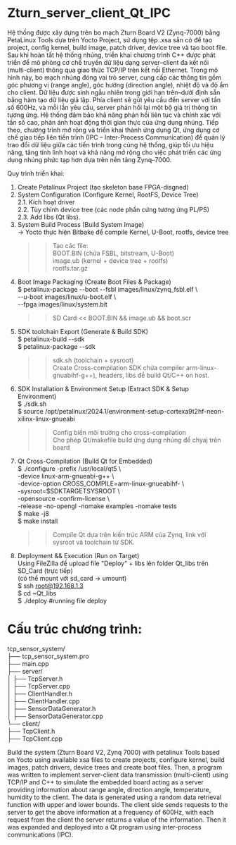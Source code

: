 # Zturn_server_client_Qt_IPC  
Hệ thống được xây dựng trên bo mạch Zturn Board V2 (Zynq-7000) bằng PetaLinux Tools dựa trên Yocto Project, sử dụng tệp .xsa sẵn có để tạo project, config kernel, build image, patch driver, device tree và tạo boot file.  
Sau khi hoàn tất hệ thống nhúng, triển khai chương trình C++ được phát triển để mô phỏng cơ chế truyền dữ liệu dạng server–client đa kết nối (multi-client) thông qua giao thức TCP/IP trên kết nối Ethernet. Trong mô hình này, bo mạch nhúng đóng vai trò server, cung cấp các thông tin gồm góc phương vị (range angle), góc hướng (direction angle), nhiệt độ và độ ẩm cho client. Dữ liệu được sinh ngẫu nhiên trong giới hạn trên–dưới định sẵn bằng hàm tạo dữ liệu giả lập. Phía client sẽ gửi yêu cầu đến server với tần số 600Hz, và mỗi lần yêu cầu, server phản hồi lại một bộ giá trị thông tin tương ứng. Hệ thống đảm bảo khả năng phản hồi liên tục và chính xác với tần số cao, phản ánh hoạt động thời gian thực của ứng dụng nhúng. Tiếp theo, chương trình mở rộng và triển khai thành ứng dụng Qt, ứng dụng cơ chế giao tiếp liên tiến trình (IPC – Inter-Process Communication) để quản lý trao đổi dữ liệu giữa các tiến trình trong cùng hệ thống, giúp tối ưu hiệu năng, tăng tính linh hoạt và khả năng mở rộng cho việc phát triển các ứng dụng nhúng phức tạp hơn dựa trên nền tảng Zynq–7000.  

Quy trình triển khai:  

1. Create Petalinux Project (tạo skeleton base FPGA-disgned)  
2. System Configuration (Configure Kernel, RootFS, Device Tree)  
   2.1. Kích hoạt driver  
   2.2. Tùy chỉnh device tree (các node phần cứng tương ứng PL/PS)  
   2.3. Add libs (Qt libs).  
3. System Build Process (Build System Image)  
   -> Yocto thực hiện Bitbake để compile Kernel, U-Boot, rootfs, device tree  
   >> Tạo các file:  
   >> BOOT.BIN (chứa FSBL, bitstream, U-Boot)  
   >> image.ub (kernel + device tree + rootfs)  
   >> rootfs.tar.gz  
4. Boot Image Packaging (Create Boot Files & Package)  
   $ petalinux-package --boot --fsbl images/linux/zynq_fsbl.elf \  
                  --u-boot images/linux/u-boot.elf \  
                  --fpga images/linux/system.bit  
   >> SD Card << BOOT.BIN && image.ub && boot.scr  
5. SDK toolchain Export (Generate & Build SDK)  
   $ petalinux-build --sdk  
   $ petalinux-package --sdk  
   >> sdk.sh (toolchain + sysroot)  
   >> Create Cross-compilation SDK chứa compiler arm-linux-gnuabihf-g++), headers, libs để build Qt/C++ on host.  
6. SDK Installation & Environment Setup (Extract SDK & Setup Environment)  
   $ ./sdk.sh  
   $ source /opt/petalinux/2024.1/environment-setup-cortexa9t2hf-neon-xilinx-linux-gnueabi  
   >> Config biến môi trường cho cross-compilation  
   >> Cho phép Qt/makefile build ứng dụng nhúng để chyaj trên board  
7. Qt Cross-Compilation (Build Qt for Embedded)  
   $ ./configure -prefix /usr/local/qt5 \  
            -device linux-arm-gnueabi-g++ \  
            -device-option CROSS_COMPILE=arm-linux-gnueabihf- \  
            -sysroot=$SDKTARGETSYSROOT \  
            -opensource -confirm-license \  
            -release -no-opengl -nomake examples -nomake tests  
   $ make -j8  
   $ make install  
   >> Compile Qt dựa trên kiến trúc ARM của Zynq, link với sysroot và toolchain từ SDK.  
8. Deployment && Execution (Run on Target)  
   Using FileZilla để upload file "Deploy" + libs lên folder Qt_libs trên SD_Card (trực tiếp)  
   (có thể mount với sd_card -> umount)  
  $ ssh root@192.168.1.3  
  $ cd ~Qt_libs  
  $ ./deploy #running file deploy  

# Cấu trúc chương trình:
tcp_sensor_system/  
├── tcp_sensor_system.pro  
├── main.cpp  
├── server/  
│   ├── TcpServer.h  
│   ├── TcpServer.cpp  
│   ├── ClientHandler.h  
│   ├── ClientHandler.cpp  
│   ├── SensorDataGenerator.h  
│   ├── SensorDataGenerator.cpp  
└── client/  
    ├── TcpClient.h  
    ├── TcpClient.cpp  


Build the system (Zturn Board V2, Zynq 7000) with petalinux Tools based on Yocto using available xsa files to create projects, configure kernel, build images, patch drivers, device trees and create boot files. Then, a program was written to implement server-client data transmission (multi-client) using TCP/IP and C++ to simulate the embedded board acting as a server providing information about range angle, direction angle, temperature, humidity to the client. The data is generated using a random data retrieval function with upper and lower bounds. The client side sends requests to the server to get the above information at a frequency of 600Hz, with each request from the client the server returns a value of the information. Then it was expanded and deployed into a Qt program using inter-process communications (IPC).
